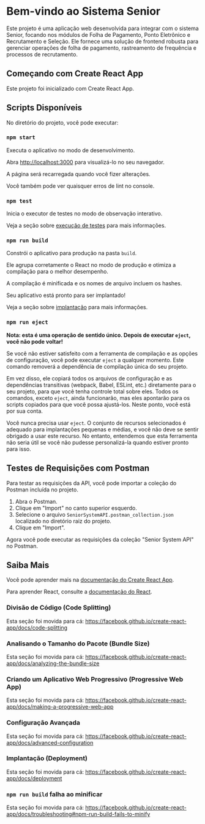 # Bem-vindo ao Sistema Senior

Este projeto é uma aplicação web desenvolvida para integrar com o sistema Senior, focando nos módulos de Folha de Pagamento, Ponto Eletrônico e Recrutamento e Seleção. Ele fornece uma solução de frontend robusta para gerenciar operações de folha de pagamento, rastreamento de frequência e processos de recrutamento.

## Começando com Create React App

Este projeto foi inicializado com Create React App.

## Scripts Disponíveis

No diretório do projeto, você pode executar:

### `npm start`

Executa o aplicativo no modo de desenvolvimento.

Abra [http://localhost:3000](http://localhost:3000) para visualizá-lo no seu navegador.

A página será recarregada quando você fizer alterações.

Você também pode ver quaisquer erros de lint no console.

### `npm test`

Inicia o executor de testes no modo de observação interativo.

Veja a seção sobre [execução de testes](https://facebook.github.io/create-react-app/docs/running-tests) para mais informações.

### `npm run build`

Constrói o aplicativo para produção na pasta `build`.

Ele agrupa corretamente o React no modo de produção e otimiza a compilação para o melhor desempenho.

A compilação é minificada e os nomes de arquivo incluem os hashes.

Seu aplicativo está pronto para ser implantado!

Veja a seção sobre [implantação](https://facebook.github.io/create-react-app/docs/deployment) para mais informações.

### `npm run eject`

**Nota: esta é uma operação de sentido único. Depois de executar `eject`, você não pode voltar!**

Se você não estiver satisfeito com a ferramenta de compilação e as opções de configuração, você pode executar `eject` a qualquer momento. Este comando removerá a dependência de compilação única do seu projeto.

Em vez disso, ele copiará todos os arquivos de configuração e as dependências transitivas (webpack, Babel, ESLint, etc.) diretamente para o seu projeto, para que você tenha controle total sobre eles. Todos os comandos, exceto `eject`, ainda funcionarão, mas eles apontarão para os scripts copiados para que você possa ajustá-los. Neste ponto, você está por sua conta.

Você nunca precisa usar `eject`. O conjunto de recursos selecionados é adequado para implantações pequenas e médias, e você não deve se sentir obrigado a usar este recurso. No entanto, entendemos que esta ferramenta não seria útil se você não pudesse personalizá-la quando estiver pronto para isso.

## Testes de Requisições com Postman

Para testar as requisições da API, você pode importar a coleção do Postman incluída no projeto.

1. Abra o Postman.
2. Clique em "Import" no canto superior esquerdo.
3. Selecione o arquivo `SeniorSystemAPI.postman_collection.json` localizado no diretório raiz do projeto.
4. Clique em "Import".

Agora você pode executar as requisições da coleção "Senior System API" no Postman.

## Saiba Mais

Você pode aprender mais na [documentação do Create React App](https://facebook.github.io/create-react-app/docs/getting-started).

Para aprender React, consulte a [documentação do React](https://reactjs.org/).

### Divisão de Código (Code Splitting)

Esta seção foi movida para cá: https://facebook.github.io/create-react-app/docs/code-splitting

### Analisando o Tamanho do Pacote (Bundle Size)

Esta seção foi movida para cá: https://facebook.github.io/create-react-app/docs/analyzing-the-bundle-size

### Criando um Aplicativo Web Progressivo (Progressive Web App)

Esta seção foi movida para cá: https://facebook.github.io/create-react-app/docs/making-a-progressive-web-app

### Configuração Avançada

Esta seção foi movida para cá: https://facebook.github.io/create-react-app/docs/advanced-configuration

### Implantação (Deployment)

Esta seção foi movida para cá: https://facebook.github.io/create-react-app/docs/deployment

### `npm run build` falha ao minificar

Esta seção foi movida para cá: https://facebook.github.io/create-react-app/docs/troubleshooting#npm-run-build-fails-to-minify
